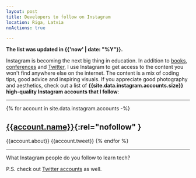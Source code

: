 ```yaml
---
layout: post
title: Developers to follow on Instagram
location: Riga, Latvia
noActions: true

---
```


<style type="text/css">
    img[alt=Avatar] {
        width: 32px;
        height: 32px;
        object-fit: cover;
        border-radius: 100%;
    }
</style>

**The list was updated in {{'now' | date: "%Y"}}.**

Instagram is becoming the next big thing in education. In addition to [books](/2019/03/17/the-best-books-all-software-developers-must-read/), [conferences](/2019/03/21/the-best-developer-conferences/) and [Twitter](/2019/05/25/developers-to-follow-on-twitter/), I use Instagram to get access to the content you won't find anywhere else on the internet. The content is a mix of coding tips, good advice and inspiring visuals. If you appreciate good photography and aesthetics, check out a list of **{{site.data.instagram.accounts.size}} high-quality Instagram accounts that I follow**:

---
{% for account in site.data.instagram.accounts -%}
## [{{account.name}}](https://twitter.com/{{account.handle}}){:rel="nofollow" }

{{account.about}}
{{account.tweet}}
{% endfor %}

---

What Instagram people do you follow to learn tech?

P.S. check out [Twitter accounts](https://sizovs.net/2019/05/25/developers-to-follow-on-twitter/) as well.